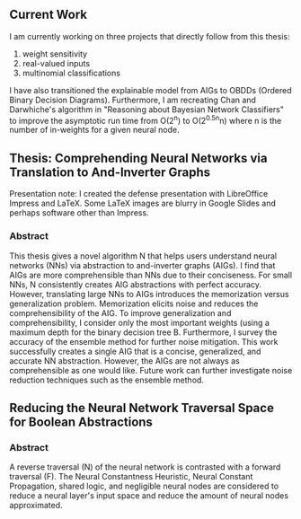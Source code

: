## Current Work
I am currently working on three projects that directly follow from this thesis: 
1) weight sensitivity
2) real-valued inputs
3) multinomial classifications

I have also transitioned the explainable model from AIGs to OBDDs (Ordered Binary Decision Diagrams). Furthermore, I am recreating Chan and Darwhiche's algorithm in "Reasoning about Bayesian Network Classifiers" to improve the asymptotic run time from O(2<sup>n</sup>) to O(2<sup>0.5n</sup>n) where n is the number of in-weights for a given neural node.

## Thesis: Comprehending Neural Networks via Translation to And-Inverter Graphs

Presentation note: I created the defense presentation with LibreOffice Impress and LaTeX. Some LaTeX images are blurry in Google Slides and perhaps software other than Impress.

### Abstract
This thesis gives a novel algorithm N that helps users understand neural networks (NNs) via abstraction to and-inverter graphs (AIGs). I find that AIGs are more comprehensible than NNs due to their conciseness. For small NNs, N consistently creates AIG abstractions with perfect accuracy. However, translating large NNs to AIGs introduces the memorization versus generalization problem. Memorization elicits noise and reduces the comprehensibility of the AIG. To improve generalization and comprehensibility, I consider only the most important weights (using a maximum depth for the binary decision tree B. Furthermore, I survey the accuracy of the ensemble method for further noise mitigation. This work successfully creates a single AIG that is a concise, generalized, and accurate NN abstraction. However, the AIGs are not always as comprehensible as one would like. Future work can further investigate noise reduction techniques such as the ensemble method.

## Reducing the Neural Network Traversal Space for Boolean Abstractions
### Abstract
A reverse traversal (N) of the neural network is contrasted with a forward traversal (F). The Neural Constantness Heuristic, Neural Constant Propagation, shared logic, and negligible neural nodes are considered to reduce a neural layer's input space and reduce the amount of neural nodes approximated.
